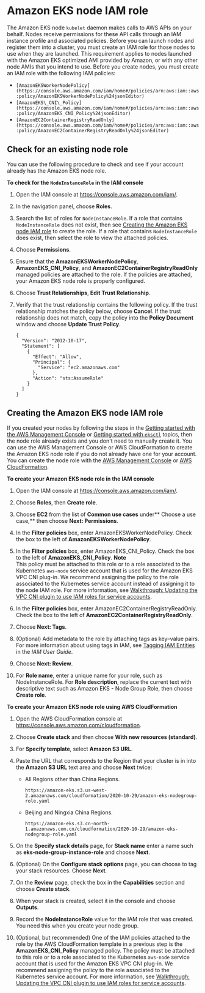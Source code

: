 # Amazon EKS node IAM role<a name="create-node-role"></a>

The Amazon EKS node `kubelet` daemon makes calls to AWS APIs on your behalf\. Nodes receive permissions for these API calls through an IAM instance profile and associated policies\. Before you can launch nodes and register them into a cluster, you must create an IAM role for those nodes to use when they are launched\. This requirement applies to nodes launched with the Amazon EKS optimized AMI provided by Amazon, or with any other node AMIs that you intend to use\. Before you create nodes, you must create an IAM role with the following IAM policies:
+ `[AmazonEKSWorkerNodePolicy](https://console.aws.amazon.com/iam/home#/policies/arn:aws:iam::aws:policy/AmazonEKSWorkerNodePolicy%24jsonEditor)`
+ `[AmazonEKS\_CNI\_Policy](https://console.aws.amazon.com/iam/home#/policies/arn:aws:iam::aws:policy/AmazonEKS_CNI_Policy%24jsonEditor)`
+ `[AmazonEC2ContainerRegistryReadOnly](https://console.aws.amazon.com/iam/home#/policies/arn:aws:iam::aws:policy/AmazonEC2ContainerRegistryReadOnly%24jsonEditor)`

## Check for an existing node role<a name="check-worker-node-role"></a>

You can use the following procedure to check and see if your account already has the Amazon EKS node role\.<a name="procedure_check_worker_node_role"></a>

**To check for the `NodeInstanceRole` in the IAM console**

1. Open the IAM console at [https://console\.aws\.amazon\.com/iam/](https://console.aws.amazon.com/iam/)\.

1. In the navigation panel, choose **Roles**\. 

1. Search the list of roles for `NodeInstanceRole`\. If a role that contains `NodeInstanceRole` does not exist, then see [Creating the Amazon EKS node IAM role](#create-worker-node-role) to create the role\. If a role that contains `NodeInstanceRole` does exist, then select the role to view the attached policies\.

1. Choose **Permissions**\.

1. Ensure that the **AmazonEKSWorkerNodePolicy**, **AmazonEKS\_CNI\_Policy**, and **AmazonEC2ContainerRegistryReadOnly** managed policies are attached to the role\. If the policies are attached, your Amazon EKS node role is properly configured\.

1. Choose **Trust Relationships**, **Edit Trust Relationship**\.

1. Verify that the trust relationship contains the following policy\. If the trust relationship matches the policy below, choose **Cancel**\. If the trust relationship does not match, copy the policy into the **Policy Document** window and choose **Update Trust Policy**\.

   ```
   {
     "Version": "2012-10-17",
     "Statement": [
       {
         "Effect": "Allow",
         "Principal": {
           "Service": "ec2.amazonaws.com"
         },
         "Action": "sts:AssumeRole"
       }
     ]
   }
   ```

## Creating the Amazon EKS node IAM role<a name="create-worker-node-role"></a>

If you created your nodes by following the steps in the [Getting started with the AWS Management Console](getting-started-console.md) or [Getting started with `eksctl`](getting-started-eksctl.md) topics, then the node role already exists and you don't need to manually create it\. You can use the AWS Management Console or AWS CloudFormation to create the Amazon EKS node role if you do not already have one for your account\. You can create the node role with the [AWS Management Console](#create-node-role-console2) or [AWS CloudFormation](#create-node-role-cfn2)\.<a name="create-node-role-console2"></a>

**To create your Amazon EKS node role in the IAM console**

1. Open the IAM console at [https://console\.aws\.amazon\.com/iam/](https://console.aws.amazon.com/iam/)\.

1. Choose **Roles**, then **Create role**\.

1. Choose **EC2** from the list of **Common use cases** under** Choose a use case,** then choose **Next: Permissions**\.

1. In the **Filter policies** box, enter AmazonEKSWorkerNodePolicy\. Check the box to the left of **AmazonEKSWorkerNodePolicy**\.

1. In the **Filter policies** box, enter AmazonEKS\_CNI\_Policy\. Check the box to the left of **AmazonEKS\_CNI\_Policy**\.
**Note**  
This policy must be attached to this role or to a role associated to the Kubernetes `aws-node` service account that is used for the Amazon EKS VPC CNI plug\-in\. We recommend assigning the policy to the role associated to the Kubernetes service account instead of assigning it to the node IAM role\. For more information, see [Walkthrough: Updating the VPC CNI plugin to use IAM roles for service accounts](iam-roles-for-service-accounts-cni-walkthrough.md)\.

1. In the **Filter policies** box, enter AmazonEC2ContainerRegistryReadOnly\. Check the box to the left of **AmazonEC2ContainerRegistryReadOnly**\.

1. Choose **Next: Tags**\.

1. \(Optional\) Add metadata to the role by attaching tags as key–value pairs\. For more information about using tags in IAM, see [Tagging IAM Entities](https://docs.aws.amazon.com/IAM/latest/UserGuide/id_tags.html) in the *IAM User Guide*\. 

1. Choose **Next: Review**\.

1. For **Role name**, enter a unique name for your role, such as NodeInstanceRole\. For **Role description**, replace the current text with descriptive text such as Amazon EKS \- Node Group Role, then choose **Create role**\.<a name="create-node-role-cfn2"></a>

**To create your Amazon EKS node role using AWS CloudFormation**

1. Open the AWS CloudFormation console at [https://console\.aws\.amazon\.com/cloudformation](https://console.aws.amazon.com/cloudformation/)\.

1. Choose **Create stack** and then choose **With new resources \(standard\)**\.

1. For **Specify template**, select **Amazon S3 URL**\.

1. Paste the URL that corresponds to the Region that your cluster is in into the **Amazon S3 URL** text area and choose **Next** twice:
   + All Regions other than China Regions\.

     ```
     https://amazon-eks.s3.us-west-2.amazonaws.com/cloudformation/2020-10-29/amazon-eks-nodegroup-role.yaml
     ```
   + Beijing and Ningxia China Regions\.

     ```
     https://amazon-eks.s3.cn-north-1.amazonaws.com.cn/cloudformation/2020-10-29/amazon-eks-nodegroup-role.yaml
     ```

1. On the **Specify stack details** page, for **Stack name** enter a name such as **eks\-node\-group\-instance\-role** and choose **Next**\.

1. \(Optional\) On the **Configure stack options** page, you can choose to tag your stack resources\. Choose **Next**\.

1. On the **Review** page, check the box in the **Capabilities** section and choose **Create stack**\.

1. When your stack is created, select it in the console and choose **Outputs**\.

1. Record the **NodeInstanceRole** value for the IAM role that was created\. You need this when you create your node group\.

1. \(Optional, but recommended\) One of the IAM policies attached to the role by the AWS CloudFormation template in a previous step is the **AmazonEKS\_CNI\_Policy** managed policy\. The policy must be attached to this role or to a role associated to the Kubernetes `aws-node` service account that is used for the Amazon EKS VPC CNI plug\-in\. We recommend assigning the policy to the role associated to the Kubernetes service account\. For more information, see [Walkthrough: Updating the VPC CNI plugin to use IAM roles for service accounts](iam-roles-for-service-accounts-cni-walkthrough.md)\.